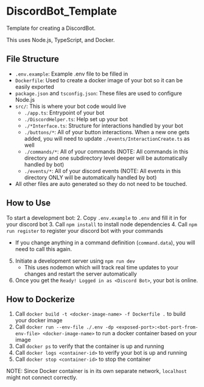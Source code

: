 # DiscordBot_Template
Template for creating a DiscordBot.

This uses Node.js, TypeScript, and Docker.

## File Structure
- `.env.example`: Example .env file to be filled in
- `Dockerfile`: Used to create a docker image of your bot so it can be easily exported
- `package.json` and `tsconfig.json`: These files are used to configure Node.js
- `src/`: This is where your bot code would live
   - `./app.ts`: Entrypoint of your bot
   - `./DiscordHelper.ts`: Help set up your bot
   - `./*Interface.ts`: Structure for interactions handled by your bot
   - `./buttons/*`: All of your button interactions. When a new one gets added, you will need to update `./events/InteractionCreate.ts` as well
   - `./commands/*`: All of your commands (NOTE: All commands in this directory and one subdirectory level deeper will be automatically handled by bot)
   - `./events/*`: All of your discord events (NOTE: All events in this directory ONLY will be automatically handled by bot)
- All other files are auto generated so they do not need to be touched.

## How to Use
To start a development bot:
2. Copy `.env.example` to `.env` and fill it in for your discord bot
3. Call `npm install` to install node dependencies
4. Call `npm run register` to register your discord bot with your commands
   - If you change anything in a command definition (`command.data`), you will need to call this again.
5. Initiate a development server using `npm run dev`
   - This uses nodemon which will track real time updates to your changes and restart the server automatically
6. Once you get the `Ready! Logged in as <Discord Bot>`, your bot is online.

## How to Dockerize
1. Call `docker build -t <docker-image-name> -f Dockerfile .` to build your docker image
2. Call `docker run --env-file ./.env -dp <exposed-port>:<bot-port-from-env-file> <docker-image-name>` to run a docker container based on your image
3. Call `docker ps` to verify that the container is up and running
4. Call `docker logs <container-id>` to verify your bot is up and running
5. Call `docker stop <container-id>` to stop the container

NOTE: Since Docker container is in its own separate network, `localhost` might not connect correctly.